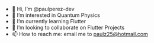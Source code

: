 - 👋 Hi, I’m @paulperez-dev
- 👀 I’m interested in Quantum Physics
- 🌱 I’m currently learning Flutter
- 💞️ I’m looking to collaborate on Flutter Projects
- 📫 How to reach me: email me to paulz25@hotmail.com

<!---
paulperez-dev/paulperez-dev is a ✨ special ✨ repository because its `README.md` (this file) appears on your GitHub profile.
You can click the Preview link to take a look at your changes.
--->
